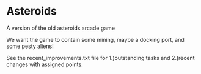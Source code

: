 # Asteroids
A version of the old asteroids arcade game



We want the game to contain some mining, maybe a docking port, and some pesty aliens!

See the recent_improvements.txt file for 1.)outstanding tasks and 2.)recent changes with assigned points.
